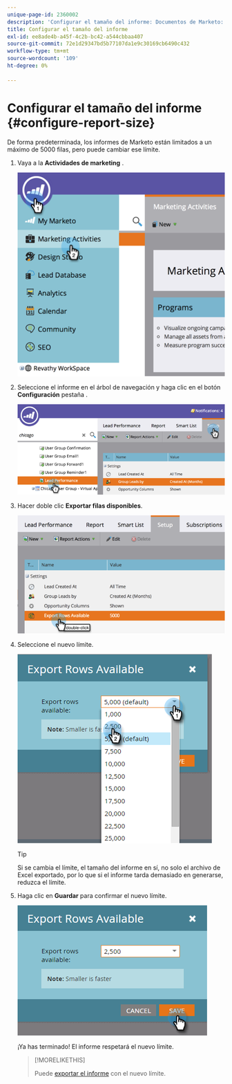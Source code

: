 ```yaml
---
unique-page-id: 2360002
description: 'Configurar el tamaño del informe: Documentos de Marketo: Documentación del producto'
title: Configurar el tamaño del informe
exl-id: ee8ade4b-a45f-4c2b-bc42-a544cbbaa407
source-git-commit: 72e1d29347bd5b77107da1e9c30169cb6490c432
workflow-type: tm+mt
source-wordcount: '109'
ht-degree: 0%

---
```


# Configurar el tamaño del informe {#configure-report-size}

De forma predeterminada, los informes de Marketo están limitados a un máximo de 5000 filas, pero puede cambiar ese límite.

1. Vaya a la **Actividades de marketing** .

   ![](assets/image2014-9-16-10-3a53-3a57.png)

1. Seleccione el informe en el árbol de navegación y haga clic en el botón **Configuración** pestaña .

   ![](assets/image2014-9-16-10-3a54-3a1.png)

1. Hacer doble clic **Exportar filas disponibles**.

   ![](assets/image2014-9-16-10-3a54-3a5.png)

1. Seleccione el nuevo límite.

   ![](assets/image2016-3-2-9-3a13-3a0.png)

   >[!TIP]
   >
   >Si se cambia el límite, el tamaño del informe en sí, no solo el archivo de Excel exportado, por lo que si el informe tarda demasiado en generarse, reduzca el límite.

1. Haga clic en **Guardar** para confirmar el nuevo límite.

   ![](assets/image2016-3-2-9-3a13-3a59.png)

   ¡Ya has terminado! El informe respetará el nuevo límite.

   >[!MORELIKETHIS]
   >
   >Puede [exportar el informe](/help/marketo/product-docs/reporting/basic-reporting/report-activity/export-a-report-to-excel.md) con el nuevo límite.
